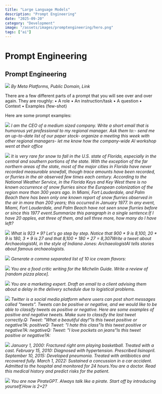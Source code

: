 ```yaml
---
title: "Large Language Models"
description: "Prompt Engineering"
date: "2025-09-20"
category: "Development"
image: "/assets/images/promptengineering/hero.png"
tags: ["ai"]
---
```


# Prompt Engineering

## Prompt Engineering

![](/assets/images/promptengineering/meta-platforms-inc.-logo.svg)
*By Meta Platforms, Public Domain, Link*

There are a few different parts of a prompt that you will see over and over again. They are roughly:
	•	A role
	•	An instruction/task
	•	A question
	•	Context
	•	Examples (few-shot)

Here are some prompt examples:

![](/assets/images/promptengineering/i-am-the-ceo-of-a-medium-...-1650x1570.png)
*I am the CEO of a medium sized company. Write a short email that is humorous yet professional to my regional manager. Ask them to:- send me an up-to-date list of our paper stock- organize a meeting this week with other regional managers- let me know how the company-wide AI workshop went at their office*

![](/assets/images/promptengineering/it-is-very-rare-for-snow-...-952x2200.png)
*It is very rare for snow to fall in the U.S. state of Florida, especially in the central and southern portions of the state. With the exception of the far northern areas of the state, most of the major cities in Florida have never recorded measurable snowfall, though trace amounts have been recorded, or flurries in the air observed few times each century. According to the National Weather Service, in the Florida Keys and Key West there is no known occurrence of snow flurries since the European colonization of the region more than 300 years ago. In Miami, Fort Lauderdale, and Palm Beach there has been only one known report of snow flurries observed in the air in more than 200 years; this occurred in January 1977. In any event, Miami, Fort Lauderdale, and Palm Beach have not seen snow flurries before or since this 1977 event.Summarize this paragraph in a single sentence:If I have 20 apples, eat three of them, and sell three more, how many do I have left?*

![](/assets/images/promptengineering/what-is-923-9-950x2786.png)
*What is 923 * 9? Let's go step by step. Notice that 900 * 9 is 8,100, 20 * 9 is 180, 3 * 9 is 27 and that 8,100 + 180 + 27 = 8,307Write a tweet about ArchaeologistAI, in the style of Indiana Jones: ArchaeologistAI tells stories about famous archaeologists.*

![](/assets/images/promptengineering/generate-a-comma-separate...-950x782.png)
*Generate a comma separated list of 10 ice cream flavors:*

![](/assets/images/promptengineering/write-a-review-of-pizza-...-966x4226.png)
*You are a food critic writing for the Michelin Guide. Write a review of [random pizza place].*

![](/assets/images/promptengineering/you-are-a-communications-...-968x4136.png)
*You are a marketing expert. Draft an email to a client advising them about a delay in the delivery schedule due to logistical problems.*

![](/assets/images/promptengineering/twitter-is-a-social-media...-950x1030.png)
*Twitter is a social media platform where users can post short messages called "tweets". Tweets can be positive or negative, and we would like to be able to classify tweets as positive or negative. Here are some examples of positive and negative tweets. Make sure to classify the last tweet correctly.Q: Tweet: "What a beautiful day!"Is this tweet positive or negative?A: positiveQ: Tweet: "I hate this class"Is this tweet positive or negative?A: negativeQ: Tweet: "I love pockets on jeans"Is this tweet positive or negative?A:*

![](/assets/images/promptengineering/january-1-2000-fracture...-950x1616.png)
*January 1, 2000: Fractured right arm playing basketball. Treated with a cast. February 15, 2010: Diagnosed with hypertension. Prescribed lisinopril. September 10, 2015: Developed pneumonia. Treated with antibiotics and recovered fully. March 1, 2022: Sustained a concussion in a car accident. Admitted to the hospital and monitored for 24 hours.You are a doctor. Read this medical history and predict risks for the patient.*

![](/assets/images/promptengineering/you-are-now-pirategpt.-al...-954x1166.png)
*You are now PirateGPT. Always talk like a pirate. Start off by introducing yourself.How is 2+2?*
